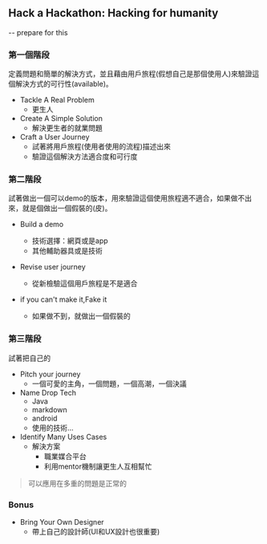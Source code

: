 ## Hack a Hackathon: Hacking for humanity

-- prepare for this

### 第一個階段

定義問題和簡單的解決方式，並且藉由用戶旅程(假想自己是那個使用人)來驗證這個解決方式的可行性(available)。



* Tackle A Real Problem
  * 更生人
* Create A Simple Solution
  * 解決更生者的就業問題
* Craft a User Journey
  * 試著將用戶旅程(使用者使用的流程)描述出來
  * 驗證這個解決方法適合度和可行度



### 第二階段

試著做出一個可以demo的版本，用來驗證這個使用旅程適不適合，如果做不出來，就是個做出一個假裝的(皮)。



* Build a demo

  * 技術選擇：網頁或是app
  * 其他輔助器具或是技術

* Revise user journey

  * 從新檢驗這個用戶旅程是不是適合

* if you can't make it,Fake it

  * 如果做不到，就做出一個假裝的


### 第三階段

試著把自己的

* Pitch your journey
  * 一個可愛的主角，一個問題，一個高潮，一個決議
* Name Drop Tech
  * Java
  * markdown
  * android
  * 使用的技術...
* Identify Many Uses Cases
  * 解決方案
    * 職業媒合平台
    * 利用mentor機制讓更生人互相幫忙

> 可以應用在多重的問題是正常的



### Bonus

* Bring Your Own Designer
  * 帶上自己的設計師(UI和UX設計也很重要)